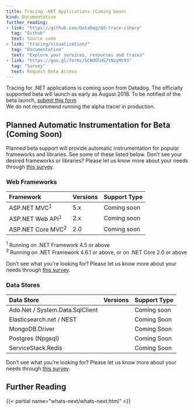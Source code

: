 ```yaml
---
title: Tracing .NET Applications (Coming Soon)
kind: Documentation
further_reading:
- link: "https://github.com/DataDog/dd-trace-csharp"
  tag: "Github"
  text: Source code
- link: "tracing/visualization/"
  tag: "Documentation"
  text: "Explore your services, resources and traces"
- link: "https://goo.gl/forms/SCKOOlHS7tNzyMt93"
  tag: "Survey"
  text: Request Beta Access
---
```


<div class="alert alert-warning">
Tracing for .NET applications is coming soon from Datadog. The officially supported beta will launch as early as August 2018. To be notified of the beta launch, <a href="https://goo.gl/forms/SCKOOlHS7tNzyMt93">submit this form</a> <br>
We do not recommend running the alpha tracer in production.
</div>

## Planned Automatic Instrumentation for Beta (Coming Soon)

Planned beta support will provide automatic instrumentation for popular frameworks and libraries. See some of these listed below.
Don’t see your desired frameworks or libraries? Please let us know more about your needs through [this survey][1].

### Web Frameworks

| Framework                    | Versions    | Support Type    |
| :---------------             | :---------- | :-------------- |
| ASP.NET MVC<sup>1</sup>      | 5.x         | Coming soon     |
| ASP.NET Web API<sup>1</sup>  | 2.x         | Coming soon     |
| ASP.NET Core MVC<sup>2</sup> | 2.0         | Coming soon     |

<sup>1</sup> Running on .NET Framework 4.5 or above  
<sup>2</sup> Running on .NET Framework 4.6.1 or above, or on .NET Core 2.0 or above

Don’t see what you're looking for? Please let us know more about your needs through [this survey][1].

### Data Stores

| Data Store                      | Versions    | Support Type    |
| :------------------------------ | :---------- | :-------------- |
| Ado.Net / System.Data.SqlClient |             | Coming soon     |
| Elasticsearch.net / NEST        |             | Coming Soon     |
| MongoDB.Driver                  |             | Coming Soon     |
| Postgres (Npgsql)               |             | Coming Soon     |
| ServiceStack.Redis              |             | Coming Soon     |

Don’t see what you're looking for? Please let us know more about your needs through [this survey][1].

## Further Reading

{{< partial name="whats-next/whats-next.html" >}}

[1]: https://goo.gl/forms/SCKOOlHS7tNzyMt93
[2]: https://github.com/DataDog/dd-trace-csharp
